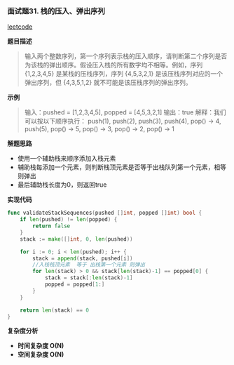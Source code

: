 ### 面试题31. 栈的压入、弹出序列

[leetcode]( https://leetcode-cn.com/problems/zhan-de-ya-ru-dan-chu-xu-lie-lcof/ )

**题目描述**

> 输入两个整数序列，第一个序列表示栈的压入顺序，请判断第二个序列是否为该栈的弹出顺序。假设压入栈的所有数字均不相等。例如，序列 {1,2,3,4,5} 是某栈的压栈序列，序列 {4,5,3,2,1} 是该压栈序列对应的一个弹出序列，但 {4,3,5,1,2} 就不可能是该压栈序列的弹出序列。
>

**示例**

> 输入：pushed = [1,2,3,4,5], popped = [4,5,3,2,1]
> 输出：true
> 解释：我们可以按以下顺序执行：
> push(1), push(2), push(3), push(4), pop() -> 4,
> push(5), pop() -> 5, pop() -> 3, pop() -> 2, pop() -> 1

**解题思路**

* 使用一个辅助栈来顺序添加入栈元素
* 辅助栈每添加一个元素，则判断栈顶元素是否等于出栈队列第一个元素，相等则弹出
* 最后辅助栈长度为0，则返回true

**实现代码**

```go
func validateStackSequences(pushed []int, popped []int) bool {
	if len(pushed) != len(popped) {
		return false
	}
	stack := make([]int, 0, len(pushed))

	for i := 0; i < len(pushed); i++ {
		stack = append(stack, pushed[i])
		//入栈栈顶元素  等于 出栈第一个元素 则弹出
		for len(stack) > 0 && stack[len(stack)-1] == popped[0] {
			stack = stack[:len(stack)-1]
			popped = popped[1:]
		}
	}

	return len(stack) == 0
}

```

**复杂度分析**

* **时间复杂度 O(N)**
* **空间复杂度 O(N)**